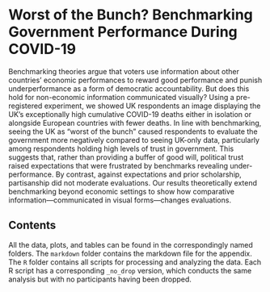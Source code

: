 # Worst of the Bunch? Benchmarking Government Performance During COVID-19

Benchmarking theories argue that voters use information about other countries’ economic performances to reward good performance and punish underperformance as a form of democratic accountability. But does this hold for non-economic information communicated visually? Using a pre-registered experiment, we showed UK respondents an image displaying the UK’s exceptionally high cumulative COVID-19 deaths either in isolation or alongside European countries with fewer deaths. In line with benchmarking, seeing the UK as “worst of the bunch” caused respondents to evaluate the government more negatively compared to seeing UK-only data, particularly among respondents holding high levels of trust in government. This suggests that, rather than providing a buffer of good will, political trust raised expectations that were frustrated by benchmarks revealing under-performance. By contrast, against expectations and prior scholarship, partisanship did not moderate evaluations. Our results theoretically extend benchmarking beyond economic settings to show how comparative information—communicated in visual forms—changes evaluations.

## Contents

All the data, plots, and tables can be found in the correspondingly named folders. The `markdown` folder contains the markdown file for the appendix. The `R` folder contains all scripts for processing and analyzing the data. Each R script has a corresponding `_no_drop` version, which conducts the same analysis but with no participants having been dropped.